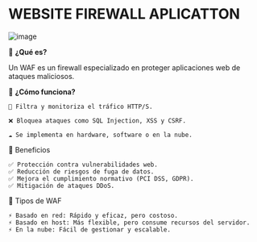 # WEBSITE FIREWALL APLICATTON

![image](https://github.com/user-attachments/assets/fcaddbf1-4226-4930-9198-d0ae3c5361ff)


🔹 **¿Qué es?**

Un WAF es un firewall especializado en proteger aplicaciones web de ataques maliciosos.

🔹 **¿Cómo funciona?**

    👀 Filtra y monitoriza el tráfico HTTP/S.

    ❌ Bloquea ataques como SQL Injection, XSS y CSRF.

    ☁️ Se implementa en hardware, software o en la nube.

🔹 Beneficios

    ✅ Protección contra vulnerabilidades web.
    ✅ Reducción de riesgos de fuga de datos.
    ✅ Mejora el cumplimiento normativo (PCI DSS, GDPR).
    ✅ Mitigación de ataques DDoS.

🔹 Tipos de WAF
    
    ⚡ Basado en red: Rápido y eficaz, pero costoso.
    ⚡ Basado en host: Más flexible, pero consume recursos del servidor.
    ⚡ En la nube: Fácil de gestionar y escalable.
